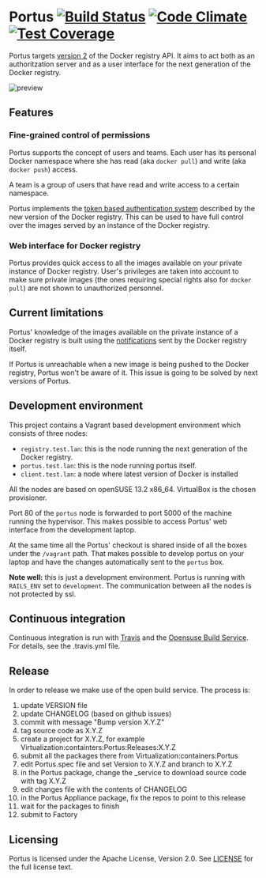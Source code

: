 # Portus [![Build Status](https://travis-ci.org/SUSE/Portus.svg?branch=master)](https://travis-ci.org/SUSE/Portus) [![Code Climate](https://codeclimate.com/github/SUSE/Portus/badges/gpa.svg)](https://codeclimate.com/github/SUSE/Portus) [![Test Coverage](https://codeclimate.com/github/SUSE/Portus/badges/coverage.svg)](https://codeclimate.com/github/SUSE/Portus/coverage)

Portus targets [version 2](https://github.com/docker/distribution/blob/master/docs/spec/api.md)
of the Docker registry API. It aims to act both as
an authoritzation server and as a user interface for the next generation of the
Docker registry.

![preview](https://raw.githubusercontent.com/SUSE/Portus/master/doc/portus.png)

## Features

### Fine-grained control of permissions

Portus supports the concept of users and teams. Each user has its personal Docker namespace where she has read (aka `docker pull`) and write (aka `docker push`) access.

A team is a group of users that have read and write access to a certain namespace.

Portus implements the [token based authentication system](https://github.com/docker/distribution/blob/master/docs/spec/auth/token.md)
described by the new version of the Docker registry. This can be used to have full control over the images served by an instance of the Docker registry.

### Web interface for Docker registry

Portus provides quick access to all the images available on your private instance of Docker registry. User's privileges are taken into account to make sure private images (the ones requiring special rights also for `docker pull`) are not shown to unauthorized personnel.

## Current limitations

Portus' knowledge of the images available on the private instance of a Docker registry is built using the [notifications](https://github.com/docker/distribution/blob/master/docs/notifications.md) sent by the Docker registry itself.

If Portus is unreachable when a new image is being pushed to the Docker registry, Portus won't be aware of it. This issue is going to be solved by next versions of Portus.

## Development environment

This project contains a Vagrant based development environment which consists of
three nodes:

  * `registry.test.lan`: this is the node running the next generation of the
    Docker registry.
  * `portus.test.lan`: this is the node running portus itself.
  * `client.test.lan`: a node where latest version of Docker is installed

All the nodes are based on openSUSE 13.2 x86\_64. VirtualBox is the chosen
provisioner.

Port 80 of the `portus` node is forwarded to port 5000 of the machine running
the hypervisor. This makes possible to access Portus' web interface from the
development laptop.

At the same time all the Portus' checkout is shared inside of all the boxes
under the `/vagrant` path. That makes possible to develop portus on your laptop
and have the changes automatically sent to the `portus` box.

**Note well:** this is just a development environment. Portus is running with
`RAILS_ENV` set to `development`. The communication between all the nodes is
not protected by ssl.

## Continuous integration

Continuous integration is run with [Travis](https://travis-ci.org/SUSE/Portus) and the [Opensuse Build Service](http://build.opensuse.org). For details, see the .travis.yml file.

## Release

In order to release we make use of the open build service. The process is:

1. update VERSION file
2. update CHANGELOG (based on github issues)
3. commit with message "Bump version X.Y.Z"
4. tag source code as X.Y.Z
5. create a project for X.Y.Z, for example Virtualization:containters:Portus:Releases:X.Y.Z
6. submit all the packages there from Virtualization:containers:Portus
7. edit Portus.spec file and set Version to X.Y.Z and branch to X.Y.Z
8. in the Portus package, change the \_service to download source code with tag X.Y.Z
9. edit changes file with the contents of CHANGELOG
10. in the Portus Appliance package, fix the repos to point to this release
11. wait for the packages to finish
12. submit to Factory


## Licensing

Portus is licensed under the Apache License, Version 2.0. See
[LICENSE](https://github.com/SUSE/Portus/blob/master/LICENSE) for the full
license text.
